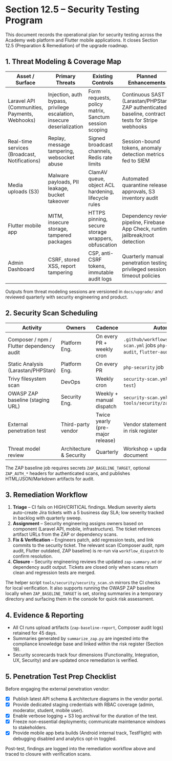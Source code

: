 # Section 12.5 – Security Testing Program

This document records the operational plan for security testing across the Academy web platform and Flutter mobile applications. It closes Section 12.5 (Preparation & Remediation) of the upgrade roadmap.

## 1. Threat Modeling & Coverage Map

| Asset / Surface | Primary Threats | Existing Controls | Planned Enhancements |
| --- | --- | --- | --- |
| Laravel API (Communities, Payments, Webhooks) | Injection, auth bypass, privilege escalation, insecure deserialization | Form requests, policy matrix, Sanctum session scoping | Continuous SAST (Larastan/PHPStan), ZAP authenticated baseline, contract tests for Stripe webhooks |
| Real-time services (Broadcast, Notifications) | Replay, message tampering, websocket abuse | Signed broadcast channels, Redis rate limits | Session-bound tokens, anomaly detection metrics fed to SIEM |
| Media uploads (S3) | Malware payloads, PII leakage, bucket takeover | ClamAV queue, object ACL hardening, lifecycle rules | Automated quarantine release approvals, S3 inventory audit |
| Flutter mobile app | MITM, insecure storage, tampered packages | HTTPS pinning, secure storage wrappers, obfuscation | Dependency review pipeline, Firebase App Check, runtime jailbreak/root detection |
| Admin Dashboard | CSRF, stored XSS, report tampering | CSP, anti-CSRF tokens, immutable audit logs | Quarterly manual penetration testing, privileged session timeout policies |

Outputs from threat modeling sessions are versioned in `docs/upgrade/` and reviewed quarterly with security engineering and product.

## 2. Security Scan Scheduling

| Activity | Owners | Cadence | Automation |
| --- | --- | --- | --- |
| Composer / npm / Flutter dependency audit | Platform Eng. | On every PR + weekly cron | `.github/workflows/security-scan.yml` jobs `php-security`, `node-audit`, `flutter-audit` |
| Static Analysis (Larastan/PHPStan) | Platform Eng. | On every PR | `php-security` job |
| Trivy filesystem scan | DevOps | Weekly cron | `security-scan.yml` (`tooling-smoke-test`) |
| OWASP ZAP baseline (staging URL) | Security Eng. | Weekly + manual dispatch | `security-scan.yml` `owasp-zap` job + `tools/security/zap/run_baseline.sh` |
| External penetration test | Third-party vendor | Twice yearly (pre-major release) | Vendor statement of work, tracked in risk register |
| Threat model review | Architecture & Security | Quarterly | Workshop + update to this document |

The ZAP baseline job requires secrets `ZAP_BASELINE_TARGET`, optional `ZAP_AUTH_*` headers for authenticated scans, and publishes HTML/JSON/Markdown artifacts for audit.

## 3. Remediation Workflow

1. **Triage** – CI fails on HIGH/CRITICAL findings. Medium severity alerts auto-create Jira tickets with a 5 business day SLA; low severity tracked in backlog with quarterly sweep.
2. **Assignment** – Security engineering assigns owners based on component (Laravel API, mobile, infrastructure). The ticket references artifact URLs from the ZAP or dependency scans.
3. **Fix & Verification** – Engineers patch, add regression tests, and link commits to the security ticket. The relevant scan (Composer audit, npm audit, Flutter outdated, ZAP baseline) is re-run via `workflow_dispatch` to confirm resolution.
4. **Closure** – Security engineering reviews the updated `zap-summary.md` or dependency audit output. Tickets are closed only when scans return clean and regression tests are merged.

The helper script `tools/security/security_scan.sh` mirrors the CI checks for local verification. It also supports running the OWASP ZAP baseline locally when `ZAP_BASELINE_TARGET` is set, storing summaries in a temporary directory and surfacing them in the console for quick risk assessment.

## 4. Evidence & Reporting

- All CI runs upload artifacts (`zap-baseline-report`, Composer audit logs) retained for 45 days.
- Summaries generated by `summarize_zap.py` are ingested into the compliance knowledge base and linked within the risk register (Section 19).
- Security scorecards track four dimensions (Functionality, Integration, UX, Security) and are updated once remediation is verified.

## 5. Penetration Test Prep Checklist

Before engaging the external penetration vendor:

- [x] Publish latest API schema & architecture diagrams in the vendor portal.
- [x] Provide dedicated staging credentials with RBAC coverage (admin, moderator, student, mobile user).
- [x] Enable verbose logging + S3 log archival for the duration of the test.
- [x] Freeze non-essential deployments; communicate maintenance windows to stakeholders.
- [x] Provide mobile app beta builds (Android internal track, TestFlight) with debugging disabled and analytics opt-in toggled.

Post-test, findings are logged into the remediation workflow above and traced to closure with verification scans.
